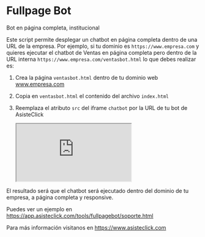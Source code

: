 # Fullpage Bot
Bot en página completa, institucional

Este script permite desplegar un chatbot en página completa dentro de una URL de la empresa. Por ejemplo, si tu dominio es `https://www.empresa.com` y quieres ejecutar el chatbot de Ventas en página completa pero dentro de la URL interna `https://www.empresa.com/ventasbot.html` lo que debes realizar es:

1) Crea la página `ventasbot.html` dentro de tu dominio web www.empresa.com
2) Copia en `ventasbot.html` el contenido del archivo `index.html`
3) Reemplaza el atributo `src` del iframe `chatbot` por la URL de tu bot de AsisteClick

    <iframe id="chatbot" src="https://app.asisteclick.com/v3/request.php?id=asisteclick-11&deptid=0&pagex=fullpagebot&hashbot=agents"></iframe>

El resultado será que el chatbot será ejecutado dentro del dominio de tu empresa, a página completa y responsive.

Puedes ver un ejemplo en https://app.asisteclick.com/tools/fullpagebot/soporte.html

Para más información visitanos en https://www.asisteclick.com
